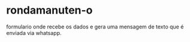 # rondamanuten-o
formulario onde recebe os dados e gera uma mensagem de texto que é enviada via whatsapp.
